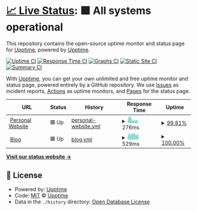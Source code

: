 # [📈 Live Status](https://upptime.github.io/upptime): <!--live status--> **🟩 All systems operational**

This repository contains the open-source uptime monitor and status page for [Upptime](https://upptime.js.org), powered by [Upptime](https://github.com/upptime/upptime).

[![Uptime CI](https://github.com/mikechernev/uptime-checks/workflows/Uptime%20CI/badge.svg)](https://github.com/mikechernev/uptime-checks/actions?query=workflow%3A%22Uptime+CI%22)
[![Response Time CI](https://github.com/mikechernev/uptime-checks/workflows/Response%20Time%20CI/badge.svg)](https://github.com/mikechernev/uptime-checks/actions?query=workflow%3A%22Response+Time+CI%22)
[![Graphs CI](https://github.com/mikechernev/uptime-checks/workflows/Graphs%20CI/badge.svg)](https://github.com/mikechernev/uptime-checks/actions?query=workflow%3A%22Graphs+CI%22)
[![Static Site CI](https://github.com/mikechernev/uptime-checks/workflows/Static%20Site%20CI/badge.svg)](https://github.com/mikechernev/uptime-checks/actions?query=workflow%3A%22Static+Site+CI%22)
[![Summary CI](https://github.com/mikechernev/uptime-checks/workflows/Summary%20CI/badge.svg)](https://github.com/mikechernev/uptime-checks/actions?query=workflow%3A%22Summary+CI%22)

With [Upptime](https://upptime.js.org), you can get your own unlimited and free uptime monitor and status page, powered entirely by a GitHub repository. We use [Issues](https://github.com/upptime/upptime/issues) as incident reports, [Actions](https://github.com/mikechernev/uptime-checks/actions) as uptime monitors, and [Pages](https://upptime.github.io/upptime) for the status page.

<!--start: status pages-->
<!-- This summary is generated by Upptime (https://github.com/upptime/upptime) -->
<!-- Do not edit this manually, your changes will be overwritten -->
<!-- prettier-ignore -->
| URL | Status | History | Response Time | Uptime |
| --- | ------ | ------- | ------------- | ------ |
| <img alt="" src="https://icons.duckduckgo.com/ip3/www.mikechernev.com.ico" height="13"> [Personal Website](https://www.mikechernev.com) | 🟩 Up | [personal-website.yml](https://github.com/mikechernev/uptime-checks/commits/HEAD/history/personal-website.yml) | <details><summary><img alt="Response time graph" src="./graphs/personal-website/response-time-week.png" height="20"> 276ms</summary><br><a href="https://mikechernev.github.io/uptime-checks/history/personal-website"><img alt="Response time 145" src="https://img.shields.io/endpoint?url=https%3A%2F%2Fraw.githubusercontent.com%2Fmikechernev%2Fuptime-checks%2FHEAD%2Fapi%2Fpersonal-website%2Fresponse-time.json"></a><br><a href="https://mikechernev.github.io/uptime-checks/history/personal-website"><img alt="24-hour response time 160" src="https://img.shields.io/endpoint?url=https%3A%2F%2Fraw.githubusercontent.com%2Fmikechernev%2Fuptime-checks%2FHEAD%2Fapi%2Fpersonal-website%2Fresponse-time-day.json"></a><br><a href="https://mikechernev.github.io/uptime-checks/history/personal-website"><img alt="7-day response time 276" src="https://img.shields.io/endpoint?url=https%3A%2F%2Fraw.githubusercontent.com%2Fmikechernev%2Fuptime-checks%2FHEAD%2Fapi%2Fpersonal-website%2Fresponse-time-week.json"></a><br><a href="https://mikechernev.github.io/uptime-checks/history/personal-website"><img alt="30-day response time 192" src="https://img.shields.io/endpoint?url=https%3A%2F%2Fraw.githubusercontent.com%2Fmikechernev%2Fuptime-checks%2FHEAD%2Fapi%2Fpersonal-website%2Fresponse-time-month.json"></a><br><a href="https://mikechernev.github.io/uptime-checks/history/personal-website"><img alt="1-year response time 150" src="https://img.shields.io/endpoint?url=https%3A%2F%2Fraw.githubusercontent.com%2Fmikechernev%2Fuptime-checks%2FHEAD%2Fapi%2Fpersonal-website%2Fresponse-time-year.json"></a></details> | <details><summary><a href="https://mikechernev.github.io/uptime-checks/history/personal-website">99.81%</a></summary><a href="https://mikechernev.github.io/uptime-checks/history/personal-website"><img alt="All-time uptime 98.81%" src="https://img.shields.io/endpoint?url=https%3A%2F%2Fraw.githubusercontent.com%2Fmikechernev%2Fuptime-checks%2FHEAD%2Fapi%2Fpersonal-website%2Fuptime.json"></a><br><a href="https://mikechernev.github.io/uptime-checks/history/personal-website"><img alt="24-hour uptime 98.68%" src="https://img.shields.io/endpoint?url=https%3A%2F%2Fraw.githubusercontent.com%2Fmikechernev%2Fuptime-checks%2FHEAD%2Fapi%2Fpersonal-website%2Fuptime-day.json"></a><br><a href="https://mikechernev.github.io/uptime-checks/history/personal-website"><img alt="7-day uptime 99.81%" src="https://img.shields.io/endpoint?url=https%3A%2F%2Fraw.githubusercontent.com%2Fmikechernev%2Fuptime-checks%2FHEAD%2Fapi%2Fpersonal-website%2Fuptime-week.json"></a><br><a href="https://mikechernev.github.io/uptime-checks/history/personal-website"><img alt="30-day uptime 99.96%" src="https://img.shields.io/endpoint?url=https%3A%2F%2Fraw.githubusercontent.com%2Fmikechernev%2Fuptime-checks%2FHEAD%2Fapi%2Fpersonal-website%2Fuptime-month.json"></a><br><a href="https://mikechernev.github.io/uptime-checks/history/personal-website"><img alt="1-year uptime 100.00%" src="https://img.shields.io/endpoint?url=https%3A%2F%2Fraw.githubusercontent.com%2Fmikechernev%2Fuptime-checks%2FHEAD%2Fapi%2Fpersonal-website%2Fuptime-year.json"></a></details>
| <img alt="" src="https://icons.duckduckgo.com/ip3/geekyplatypus.com.ico" height="13"> [Blog](http://geekyplatypus.com/) | 🟩 Up | [blog.yml](https://github.com/mikechernev/uptime-checks/commits/HEAD/history/blog.yml) | <details><summary><img alt="Response time graph" src="./graphs/blog/response-time-week.png" height="20"> 529ms</summary><br><a href="https://mikechernev.github.io/uptime-checks/history/blog"><img alt="Response time 513" src="https://img.shields.io/endpoint?url=https%3A%2F%2Fraw.githubusercontent.com%2Fmikechernev%2Fuptime-checks%2FHEAD%2Fapi%2Fblog%2Fresponse-time.json"></a><br><a href="https://mikechernev.github.io/uptime-checks/history/blog"><img alt="24-hour response time 610" src="https://img.shields.io/endpoint?url=https%3A%2F%2Fraw.githubusercontent.com%2Fmikechernev%2Fuptime-checks%2FHEAD%2Fapi%2Fblog%2Fresponse-time-day.json"></a><br><a href="https://mikechernev.github.io/uptime-checks/history/blog"><img alt="7-day response time 529" src="https://img.shields.io/endpoint?url=https%3A%2F%2Fraw.githubusercontent.com%2Fmikechernev%2Fuptime-checks%2FHEAD%2Fapi%2Fblog%2Fresponse-time-week.json"></a><br><a href="https://mikechernev.github.io/uptime-checks/history/blog"><img alt="30-day response time 499" src="https://img.shields.io/endpoint?url=https%3A%2F%2Fraw.githubusercontent.com%2Fmikechernev%2Fuptime-checks%2FHEAD%2Fapi%2Fblog%2Fresponse-time-month.json"></a><br><a href="https://mikechernev.github.io/uptime-checks/history/blog"><img alt="1-year response time 517" src="https://img.shields.io/endpoint?url=https%3A%2F%2Fraw.githubusercontent.com%2Fmikechernev%2Fuptime-checks%2FHEAD%2Fapi%2Fblog%2Fresponse-time-year.json"></a></details> | <details><summary><a href="https://mikechernev.github.io/uptime-checks/history/blog">100.00%</a></summary><a href="https://mikechernev.github.io/uptime-checks/history/blog"><img alt="All-time uptime 99.93%" src="https://img.shields.io/endpoint?url=https%3A%2F%2Fraw.githubusercontent.com%2Fmikechernev%2Fuptime-checks%2FHEAD%2Fapi%2Fblog%2Fuptime.json"></a><br><a href="https://mikechernev.github.io/uptime-checks/history/blog"><img alt="24-hour uptime 100.00%" src="https://img.shields.io/endpoint?url=https%3A%2F%2Fraw.githubusercontent.com%2Fmikechernev%2Fuptime-checks%2FHEAD%2Fapi%2Fblog%2Fuptime-day.json"></a><br><a href="https://mikechernev.github.io/uptime-checks/history/blog"><img alt="7-day uptime 100.00%" src="https://img.shields.io/endpoint?url=https%3A%2F%2Fraw.githubusercontent.com%2Fmikechernev%2Fuptime-checks%2FHEAD%2Fapi%2Fblog%2Fuptime-week.json"></a><br><a href="https://mikechernev.github.io/uptime-checks/history/blog"><img alt="30-day uptime 100.00%" src="https://img.shields.io/endpoint?url=https%3A%2F%2Fraw.githubusercontent.com%2Fmikechernev%2Fuptime-checks%2FHEAD%2Fapi%2Fblog%2Fuptime-month.json"></a><br><a href="https://mikechernev.github.io/uptime-checks/history/blog"><img alt="1-year uptime 100.00%" src="https://img.shields.io/endpoint?url=https%3A%2F%2Fraw.githubusercontent.com%2Fmikechernev%2Fuptime-checks%2FHEAD%2Fapi%2Fblog%2Fuptime-year.json"></a></details>

<!--end: status pages-->

[**Visit our status website →**](https://upptime.github.io/upptime)

## 📄 License

- Powered by: [Upptime](https://github.com/upptime/upptime)
- Code: [MIT](./LICENSE) © [Upptime](https://upptime.js.org)
- Data in the `./history` directory: [Open Database License](https://opendatacommons.org/licenses/odbl/1-0/)

